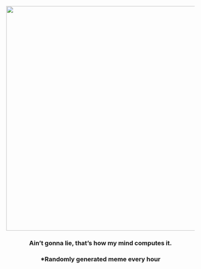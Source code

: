 <p align="center">
        <img src="https://i.redd.it/1qnkv3m5xr991.jpg" width="600" height="600">
        </p>
        <h3 align="center">Ain’t gonna lie, that’s how my mind computes it.</h3>
        <h3 align="center">*Randomly generated meme every hour</h3>
    